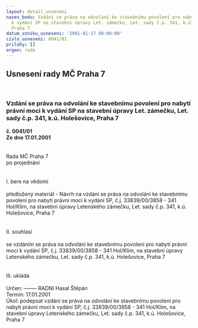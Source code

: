```yaml
---
layout: detail_usneseni
nazev_bodu: Vzdání se práva na odvolání ke stavebnímu povolení pro nabytí právní moci
  k vydání SP na stavební úpravy Let. zámečku, Let. sady č.p. 341, k.ú. Holešovice,
  Praha 7
datum_vzniku_usneseni: '2001-01-17 00:00:00'
cislo_usneseni: 0041/01
prilohy: []
organ: rada
---
```

<div id="ucUsn_pList" class="usn">
	<span><h2>Usnesení rady MČ Praha 7 </h2>
<br></span><div class="standBody">
<span><h3>Vzdání se práva na odvolání ke stavebnímu povolení pro nabytí právní moci k vydání SP na stavební úpravy Let. zámečku, Let. sady č.p. 341, k.ú. Holešovice, Praha 7</h3></span><div class="center">
		<strong>č. 0041/01</strong><br>
	</div>
<div class="center">
		<strong>Ze dne 17.01.2001</strong><br><br>
	</div>
<br>Rada MČ Praha 7<br>po projednání<br><br><br>I.	bere na vědomí<br><br> předložený materiál - Návrh na vzdání se práva na odvolání ke stavebnímu povolení pro nabytí právní moci k vydání SP, č.j. 33839/00/3858 - 341 Hol/Klim, na stavební úpravy Letenského zámečku, Let. sady č.p. 341, k.ú. Holešovice, Praha 7<br><br><br>II.	souhlasí <br><br>se vzdáním se práva na odvolání ke stavebnímu povolení pro nabytí právní moci k vydání SP, č.j. 33839/00/3858 - 341 Hol/Klim, na stavební úpravy Letenského zámečku, Let. sady č.p. 341, k.ú. Holešovice, Praha 7<br><br><br>III.	ukládá <br><br> Určen:	–––––	RADNI Hasal Štěpán<br>Termín: 17.01.2001<br>Úkol:	podepsat  vzdání se práva na odvolání ke stavebnímu povolení pro nabytí právní moci k vydání SP, č.j. 33839/00/3858 - 341 Hol/Klim, na stavební úpravy Letenského zámečku, Let. sady č.p. 341, k.ú. Holešovice, Praha 7 <br> 		<br><br> <br>
</div>
</div>